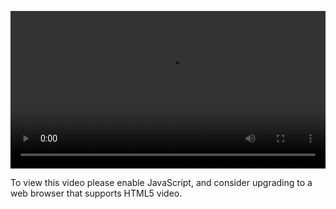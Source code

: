 <video controls="" style="width: 100%; display: block;"><source src="http://o86bpj665.bkt.clouddn.com/gulp-flex-res/18-flexbox-here.mp4" type="video/mp4"><p>To view this video please enable JavaScript, and consider upgrading to a web browser that supports HTML5 video.</p></video>
